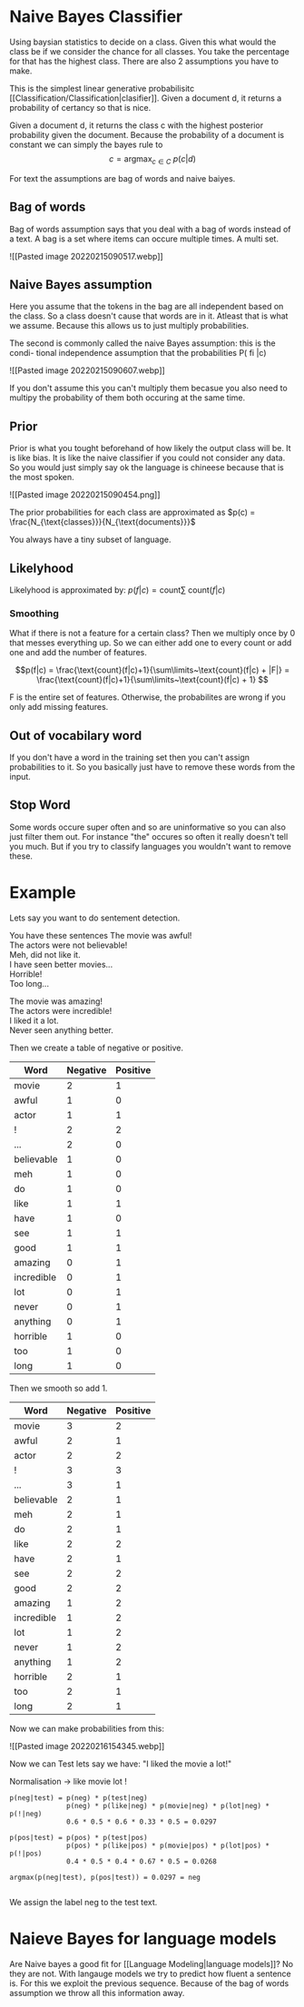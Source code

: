 # Naive Bayes Classifier
Using baysian statistics to decide on a class. Given this what would the class be if we consider the chance for all classes. You take the percentage for that has the highest class. There are also 2 assumptions you have to make.

This is the simplest linear generative probabilisitc [[Classification/Classification|clasifier]]. Given a document d, it returns a probability of certancy so that is nice.

Given a document d, it returns the class c with the highest posterior probability given the document. Because the probability of a document is constant we can simply the bayes rule to $$c = \text{argmax}_{c \in C}~p(c|d)$$


For text the assumptions are bag of words and naive baiyes. 

## Bag of words 
Bag of words assumption says that you deal with a bag of words instead of a text. A bag is a set where items can occure multiple times. A multi set. 

![[Pasted image 20220215090517.webp]]

## Naive Bayes assumption
Here you assume that the tokens in the bag are all independent based on the class. So a class doesn't cause that words are in it. Atleast that is what we assume. Because this allows us to just multiply probabilities. 

The second is commonly called the naive Bayes assumption: this is the condi-
tional independence assumption that the probabilities P( fi |c)

![[Pasted image 20220215090607.webp]]

If you don't assume this you  can't multiply them becasue you also need to multipy the probability of them both occuring at the same time. 

## Prior 
Prior is what you tought beforehand of how likely the output class will be. It is like bias. It is like the naive classifier if you could not consider any data. So you would just simply say ok the language is chineese because that is the most spoken.

![[Pasted image 20220215090454.png]]

The prior probabilities for each class are approximated as $p(c) = \frac{N_{\text{classes}}}{N_{\text{documents}}}$ 

You always have a tiny subset of language. 

## Likelyhood 

Likelyhood is approximated by: $p(f|c) = \text{count}\sum\limits~\text{count}(f|c)$

### Smoothing
What if there is not a feature for a certain class? Then we multiply once by 0 that messes everything up. So we can either add one to every count or add one and add the number of features.

$$p(f|c) = \frac{\text{count}(f|c)+1}{\sum\limits~\text{count}(f|c) + |F|} = \frac{\text{count}(f|c)+1}{\sum\limits~\text{count}(f|c) + 1} $$

F is the entire set of features. Otherwise, the probabilites are wrong if you only add missing features. 

## Out of vocabilary word  
If you don't have a word in the training set then you can't assign probabilities to it. So you basically just have to remove these words from the input.

## Stop Word  
Some words occure super often and so are uninformative so you can also just filter them out. For instance "the" occures so often it really doesn't tell you much. But if you try to classify languages you wouldn't want to remove these. 

# Example 

Lets say you want to do sentement detection.

You have these sentences
The movie was awful!  
The actors were not believable!  
Meh, did not like it.  
I have seen better movies...  
Horrible!  
Too long...

The movie was amazing!  
The actors were incredible!  
I liked it a lot.  
Never seen anything better.

Then we create a table of negative or positive.  

| Word       | Negative | Positive |
| ---------- | -------- | -------- |
| movie      | 2        | 1        |
| awful      | 1        | 0        |
| actor      | 1        | 1        |
| !          | 2        | 2        |
| ...        | 2        | 0        |
| believable | 1        | 0        |
| meh        | 1        | 0        |
| do         | 1        | 0        |
| like       | 1        | 1        |
| have       | 1        | 0        |
| see        | 1        | 1        |
| good       | 1        | 1        |
| amazing    | 0        | 1        |
| incredible | 0        | 1        |
| lot        | 0        | 1        |
| never      | 0        | 1        |
| anything   | 0        | 1        |
| horrible   | 1        | 0        |
| too        | 1        | 0        |
| long       | 1        | 0        |


Then we smooth so add 1. 

| Word       | Negative | Positive |
| ---------- | -------- | -------- |
| movie      | 3        | 2        |
| awful      | 2        | 1        |
| actor      | 2        | 2        |
| !          | 3        | 3        |
| ...        | 3        | 1        |
| believable | 2        | 1        |
| meh        | 2        | 1        |
| do         | 2        | 1        |
| like       | 2        | 2        |
| have       | 2        | 1        |
| see        | 2        | 2        |
| good       | 2        | 2        |
| amazing    | 1        | 2        |
| incredible | 1        | 2        |
| lot        | 1        | 2        |
| never      | 1        | 2        |
| anything   | 1        | 2        |
| horrible   | 2        | 1        | 
| too        | 2        | 1        |
| long       | 2        | 1        |

Now we can make probabilities from this:

![[Pasted image 20220216154345.webp]]

Now we can Test lets say we have: "I liked the movie a lot!"

Normalisation → like movie lot !  

```
p(neg|test) = p(neg) * p(test|neg)  
			  p(neg) * p(like|neg) * p(movie|neg) * p(lot|neg) * p(!|neg)  
			  0.6 * 0.5 * 0.6 * 0.33 * 0.5 = 0.0297  

p(pos|test) = p(pos) * p(test|pos)  
			  p(pos) * p(like|pos) * p(movie|pos) * p(lot|pos) * p(!|pos)  
              0.4 * 0.5 * 0.4 * 0.67 * 0.5 = 0.0268  

argmax(p(neg|test), p(pos|test)) = 0.0297 = neg


```
We assign the label neg to the test text.

# Naieve Bayes for language models 
Are Naive bayes a good fit for [[Language Modeling|language models]]? No they are not. With langauge models we try to predict how fluent a sentence is. For this we exploit the previous sequence. Because of the bag of words assumption we throw all this information away. 